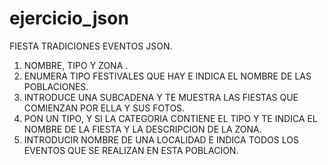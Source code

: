 ﻿# ejercicio_json

FIESTA TRADICIONES EVENTOS JSON.

1. NOMBRE, TIPO Y ZONA .
2. ENUMERA TIPO FESTIVALES QUE HAY E INDICA EL NOMBRE DE LAS POBLACIONES.
3. INTRODUCE UNA SUBCADENA Y TE MUESTRA LAS FIESTAS QUE COMIENZAN POR ELLA Y SUS FOTOS.
4. PON  UN TIPO, Y SI LA CATEGORIA CONTIENE EL TIPO Y TE INDICA EL NOMBRE DE LA FIESTA Y LA DESCRIPCION DE LA ZONA.
5. INTRODUCIR NOMBRE DE UNA LOCALIDAD E INDICA TODOS LOS EVENTOS QUE SE REALIZAN EN ESTA POBLACION.
